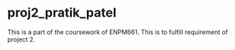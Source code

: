 # proj2_pratik_patel
This is a part of the coursework of ENPM661. This is to fulfill requirement of project 2.

